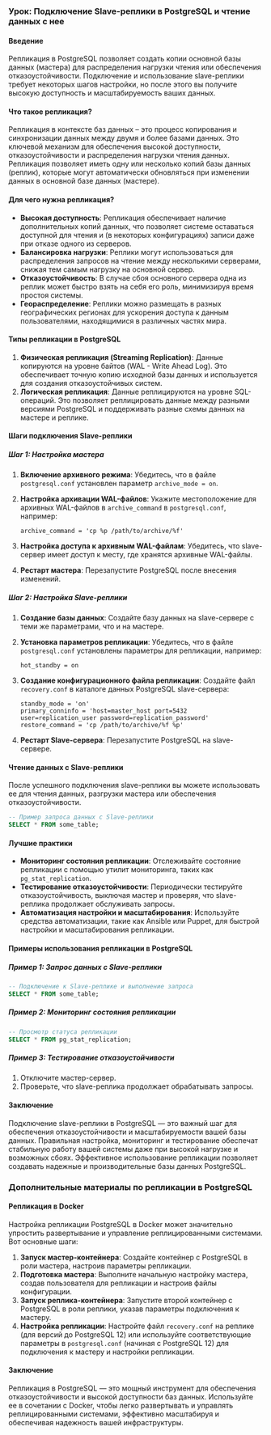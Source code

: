 ### Урок: Подключение Slave-реплики в PostgreSQL и чтение данных с нее

#### Введение
Репликация в PostgreSQL позволяет создать копии основной базы данных (мастера) для распределения нагрузки чтения или обеспечения отказоустойчивости. Подключение и использование slave-реплики требует некоторых шагов настройки, но после этого вы получите высокую доступность и масштабируемость ваших данных.

#### Что такое репликация?

Репликация в контексте баз данных – это процесс копирования и синхронизации данных между двумя и более базами данных. Это ключевой механизм для обеспечения высокой доступности, отказоустойчивости и распределения нагрузки чтения данных. Репликация позволяет иметь одну или несколько копий базы данных (реплик), которые могут автоматически обновляться при изменении данных в основной базе данных (мастере).

#### Для чего нужна репликация?

- **Высокая доступность**: Репликация обеспечивает наличие дополнительных копий данных, что позволяет системе оставаться доступной для чтения и (в некоторых конфигурациях) записи даже при отказе одного из серверов.
- **Балансировка нагрузки**: Реплики могут использоваться для распределения запросов на чтение между несколькими серверами, снижая тем самым нагрузку на основной сервер.
- **Отказоустойчивость**: В случае сбоя основного сервера одна из реплик может быстро взять на себя его роль, минимизируя время простоя системы.
- **Геораспределение**: Реплики можно размещать в разных географических регионах для ускорения доступа к данным пользователями, находящимися в различных частях мира.

#### Типы репликации в PostgreSQL

1. **Физическая репликация (Streaming Replication)**: Данные копируются на уровне байтов (WAL - Write Ahead Log). Это обеспечивает точную копию исходной базы данных и используется для создания отказоустойчивых систем.
2. **Логическая репликация**: Данные реплицируются на уровне SQL-операций. Это позволяет реплицировать данные между разными версиями PostgreSQL и поддерживать разные схемы данных на мастере и реплике.

#### Шаги подключения Slave-реплики

##### Шаг 1: Настройка мастера

1. **Включение архивного режима**: Убедитесь, что в файле `postgresql.conf` установлен параметр `archive_mode = on`.

2. **Настройка архивации WAL-файлов**: Укажите местоположение для архивных WAL-файлов в `archive_command` в `postgresql.conf`, например:
   ```
   archive_command = 'cp %p /path/to/archive/%f'
   ```

3. **Настройка доступа к архивным WAL-файлам**: Убедитесь, что slave-сервер имеет доступ к месту, где хранятся архивные WAL-файлы.

4. **Рестарт мастера**: Перезапустите PostgreSQL после внесения изменений.

##### Шаг 2: Настройка Slave-реплики

1. **Создание базы данных**: Создайте базу данных на slave-сервере с теми же параметрами, что и на мастере.

2. **Установка параметров репликации**: Убедитесь, что в файле `postgresql.conf` установлены параметры для репликации, например:
   ```
   hot_standby = on
   ```

3. **Создание конфигурационного файла репликации**: Создайте файл `recovery.conf` в каталоге данных PostgreSQL slave-сервера:
   ```
   standby_mode = 'on'
   primary_conninfo = 'host=master_host port=5432 user=replication_user password=replication_password'
   restore_command = 'cp /path/to/archive/%f %p'
   ```

4. **Рестарт Slave-сервера**: Перезапустите PostgreSQL на slave-сервере.

#### Чтение данных с Slave-реплики

После успешного подключения slave-реплики вы можете использовать ее для чтения данных, разгрузки мастера или обеспечения отказоустойчивости.

```sql
-- Пример запроса данных с Slave-реплики
SELECT * FROM some_table;
```

#### Лучшие практики

- **Мониторинг состояния репликации**: Отслеживайте состояние репликации с помощью утилит мониторинга, таких как `pg_stat_replication`.
- **Тестирование отказоустойчивости**: Периодически тестируйте отказоустойчивость, выключая мастер и проверяя, что slave-реплика продолжает обслуживать запросы.
- **Автоматизация настройки и масштабирования**: Используйте средства автоматизации, такие как Ansible или Puppet, для быстрой настройки и масштабирования репликации.

#### Примеры использования репликации в PostgreSQL



##### Пример 1: Запрос данных с Slave-реплики

```sql
-- Подключение к Slave-реплике и выполнение запроса
SELECT * FROM some_table;
```

##### Пример 2: Мониторинг состояния репликации

```sql
-- Просмотр статуса репликации
SELECT * FROM pg_stat_replication;
```

##### Пример 3: Тестирование отказоустойчивости

1. Отключите мастер-сервер.
2. Проверьте, что slave-реплика продолжает обрабатывать запросы.

#### Заключение

Подключение slave-реплики в PostgreSQL — это важный шаг для обеспечения отказоустойчивости и масштабируемости вашей базы данных. Правильная настройка, мониторинг и тестирование обеспечат стабильную работу вашей системы даже при высокой нагрузке и возможных сбоях. Эффективное использование репликации позволяет создавать надежные и производительные базы данных PostgreSQL.

### Дополнительные материалы по репликации в PostgreSQL

#### Репликация в Docker

Настройка репликации PostgreSQL в Docker может значительно упростить развертывание и управление реплицированными системами. Вот основные шаги:

1. **Запуск мастер-контейнера**: Создайте контейнер с PostgreSQL в роли мастера, настроив параметры репликации.
2. **Подготовка мастера**: Выполните начальную настройку мастера, создав пользователя для репликации и настроив файлы конфигурации.
3. **Запуск реплика-контейнера**: Запустите второй контейнер с PostgreSQL в роли реплики, указав параметры подключения к мастеру.
4. **Настройка репликации**: Настройте файл `recovery.conf` на реплике (для версий до PostgreSQL 12) или используйте соответствующие параметры в `postgresql.conf` (начиная с PostgreSQL 12) для подключения к мастеру и настройки репликации.

#### Заключение

Репликация в PostgreSQL — это мощный инструмент для обеспечения отказоустойчивости и высокой доступности баз данных. Используйте ее в сочетании с Docker, чтобы легко развертывать и управлять реплицированными системами, эффективно масштабируя и обеспечивая надежность вашей инфраструктуры.